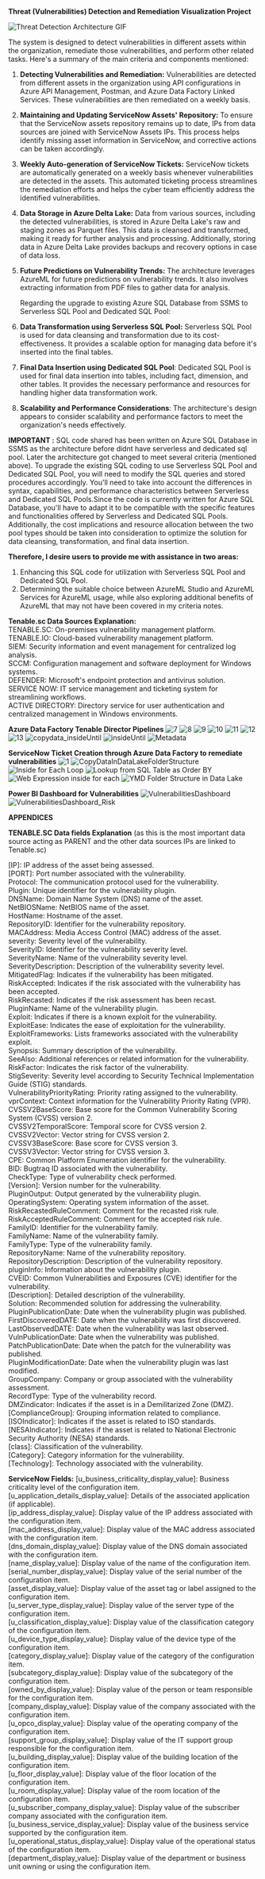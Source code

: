 **Threat (Vulnerabilities) Detection and Remediation Visualization Project**

![Threat Detection Architecture GIF](https://github.com/DataTech-Solutions/Threat-Detection-and-Visualization/assets/140796709/e0583c03-0c7d-42c8-9609-b831aa65f0bc)



The system is designed to detect vulnerabilities in different assets within the organization, remediate those vulnerabilities, and perform other related tasks. Here's a summary of the main criteria and components mentioned:
1. **Detecting Vulnerabilities and Remediation:** Vulnerabilities are detected from different assets in the organization using API configurations in Azure API Management, Postman, and Azure Data Factory Linked Services. These vulnerabilities are then remediated on a weekly basis.

2. **Maintaining and Updating ServiceNow Assets' Repository:** To ensure that the ServiceNow assets repository remains up to date, IPs from data sources are joined with ServiceNow Assets IPs. This process helps identify missing asset information in ServiceNow, and corrective actions can be taken accordingly.

3. **Weekly Auto-generation of ServiceNow Tickets:** ServiceNow tickets are automatically generated on a weekly basis whenever vulnerabilities are detected in the assets. This automated ticketing process streamlines the remediation efforts and helps the cyber team efficiently address the identified vulnerabilities.

4. **Data Storage in Azure Delta Lake:** Data from various sources, including the detected vulnerabilities, is stored in Azure Delta Lake's raw and staging zones as Parquet files. This data is cleansed and transformed, making it ready for further analysis and processing. Additionally, storing data in Azure Delta Lake provides backups and recovery options in case of data loss.

5. **Future Predictions on Vulnerability Trends:** The architecture leverages AzureML for future predictions on vulnerability trends. It also involves extracting information from PDF files to gather data for analysis.

   Regarding the upgrade to existing Azure SQL Database from SSMS to Serverless SQL Pool and Dedicated SQL Pool:

6. **Data Transformation using Serverless SQL Pool:** Serverless SQL Pool is used for data cleansing and transformation due to its cost-effectiveness. It provides a scalable option for managing data before it's inserted into the final tables.

7. **Final Data Insertion using Dedicated SQL Pool**: Dedicated SQL Pool is used for final data insertion into tables, including fact, dimension, and other tables. It provides the necessary performance and resources for handling higher data transformation work.

8.	**Scalability and Performance Considerations**: The architecture's design appears to consider scalability and performance factors to meet the organization's needs effectively.

**IMPORTANT :** SQL code shared has been written on Azure SQL Database in SSMS as the architecture before didnt have serverless and dedicated sql pool. Later the architecture got changed to meet several criteria (mentioned above). To upgrade the existing SQL coding to use Serverless SQL Pool and Dedicated SQL Pool, you will need to modify the SQL queries and stored procedures accordingly. You'll need to take into account the differences in syntax, capabilities, and performance characteristics between Serverless and Dedicated SQL Pools.Since the code is currently written for Azure SQL Database, you'll have to adapt it to be compatible with the specific features and functionalities offered by Serverless and Dedicated SQL Pools. Additionally, the cost implications and resource allocation between the two pool types should be taken into consideration to optimize the solution for data cleansing, transformation, and final data insertion.

**Therefore, I desire users to provide me with assistance in two areas:**

1. Enhancing this SQL code for utilization with Serverless SQL Pool and Dedicated SQL Pool.
2. Determining the suitable choice between AzureML Studio and AzureML Services for AzureML usage, while also exploring additional benefits of AzureML that may not have been covered in my criteria notes.

**Tenable.sc Data Sources Explanation:**    
TENABLE.SC: On-premises vulnerability management platform.   
TENABLE.IO: Cloud-based vulnerability management platform.   
SIEM: Security information and event management for centralized log analysis.   
SCCM: Configuration management and software deployment for Windows systems.   
DEFENDER: Microsoft's endpoint protection and antivirus solution.   
SERVICE NOW: IT service management and ticketing system for streamlining workflows.   
ACTIVE DIRECTORY: Directory service for user authentication and centralized management in Windows environments.   

**Azure Data Factory Tenable Director Pipelines**
![7](https://github.com/DataTech-Solutions/Threat-Detection-and-Visualization/assets/140796709/a71a266c-e4a1-4c02-904d-b859e43fa51c)
![8](https://github.com/DataTech-Solutions/Threat-Detection-and-Visualization/assets/140796709/4f7b779d-7988-4a06-9acc-a4c7266228cd)
![9](https://github.com/DataTech-Solutions/Threat-Detection-and-Visualization/assets/140796709/86c1b9dd-c1a7-43f4-9186-f9a2ab8ca45a)
![10](https://github.com/DataTech-Solutions/Threat-Detection-and-Visualization/assets/140796709/5cf7d781-33a7-4242-a919-531f877cba07)
![11](https://github.com/DataTech-Solutions/Threat-Detection-and-Visualization/assets/140796709/e8d5ae2c-5d58-4f42-861f-5b46fad021bb)
![12](https://github.com/DataTech-Solutions/Threat-Detection-and-Visualization/assets/140796709/c690d706-031c-4117-b372-7d52f1c6d9bf)
![13](https://github.com/DataTech-Solutions/Threat-Detection-and-Visualization/assets/140796709/3a9167c2-6926-42c1-9d34-9e11d8b54f69)
![copydata_insideUntil](https://github.com/DataTech-Solutions/Threat-Detection-and-Visualization/assets/140796709/666402fc-4f29-446e-8d01-0003e264b355)
![insideUntil](https://github.com/DataTech-Solutions/Threat-Detection-and-Visualization/assets/140796709/5a97b338-6a4e-4430-b23c-bf9f3e534017)
![Metadata](https://github.com/DataTech-Solutions/Threat-Detection-and-Visualization/assets/140796709/c15502d4-1459-458d-8f47-71c183266564)


**ServiceNow Ticket Creation through Azure Data Factory to remediate vulnerabilities**
![1](https://github.com/DataTech-Solutions/Threat-Detection-and-Visualization/assets/140796709/889b32fb-3dcb-4da1-901a-77cac03d4f54)
![CopyDataInDataLakeFolderStructure](https://github.com/DataTech-Solutions/Threat-Detection-and-Visualization/assets/140796709/4037b6b1-d216-4417-8419-145f7df462c9)
![Inside for Each Loop](https://github.com/DataTech-Solutions/Threat-Detection-and-Visualization/assets/140796709/778448c9-03b1-4240-b60f-e40933802551)
![Lookup from SQL Table as Order BY](https://github.com/DataTech-Solutions/Threat-Detection-and-Visualization/assets/140796709/4d0f36a4-6ced-4c5e-aee4-8e71d13020af)
![Web Expression inside for each](https://github.com/DataTech-Solutions/Threat-Detection-and-Visualization/assets/140796709/27c76c30-cddf-4968-8471-a62d65a260da)
![YMD Folder Structure in Data Lake](https://github.com/DataTech-Solutions/Threat-Detection-and-Visualization/assets/140796709/89d33c4f-6654-4f37-95c8-7b684a966240)


**Power BI Dashboard for Vulnerabilities**
![VulnerabilitiesDashboard](https://github.com/DataTech-Solutions/Threat-Detection-and-Visualization/assets/140796709/3283357a-aa1f-426d-a470-054f418caf35)
![VulnerabilitiesDashboard_Risk](https://github.com/DataTech-Solutions/Threat-Detection-and-Visualization/assets/140796709/77f0583d-9253-40f1-b2fe-aaa298885558)


**APPENDICES**


**TENABLE.SC Data fields Explanation** (as this is the most important data source acting as PARENT and the other data sources IPs are linked to Tenable.sc)

[IP]: IP address of the asset being assessed.   
[PORT]: Port number associated with the vulnerability.   
Protocol: The communication protocol used for the vulnerability.   
Plugin: Unique identifier for the vulnerability plugin.   
DNSName: Domain Name System (DNS) name of the asset.   
NetBIOSName: NetBIOS name of the asset.   
HostName: Hostname of the asset.   
RepositoryID: Identifier for the vulnerability repository.   
MACAddress: Media Access Control (MAC) address of the asset.   
severity: Severity level of the vulnerability.   
SeverityID: Identifier for the vulnerability severity level.   
SeverityName: Name of the vulnerability severity level.   
SeverityDescription: Description of the vulnerability severity level.   
MitigatedFlag: Indicates if the vulnerability has been mitigated.   
RiskAccepted: Indicates if the risk associated with the vulnerability has been accepted.   
RiskRecasted: Indicates if the risk assessment has been recast.   
PluginName: Name of the vulnerability plugin.   
Exploit: Indicates if there is a known exploit for the vulnerability.   
ExploitEase: Indicates the ease of exploitation for the vulnerability.         
ExploitFrameworks: Lists frameworks associated with the vulnerability exploit.   
Synopsis: Summary description of the vulnerability.   
SeeAlso: Additional references or related information for the vulnerability.   
RiskFactor: Indicates the risk factor of the vulnerability.   
StigSeverity: Severity level according to Security Technical Implementation Guide (STIG) standards.   
VulnerabilityPriorityRating: Priority rating assigned to the vulnerability.   
vprContext: Context information for the Vulnerability Priority Rating (VPR).   
CVSSV2BaseScore: Base score for the Common Vulnerability Scoring System (CVSS) version 2.   
CVSSV2TemporalScore: Temporal score for CVSS version 2.   
CVSSV2Vector: Vector string for CVSS version 2.   
CVSSV3BaseScore: Base score for CVSS version 3.   
CVSSV3Vector: Vector string for CVSS version 3.   
CPE: Common Platform Enumeration identifier for the vulnerability.   
BID: Bugtraq ID associated with the vulnerability.   
CheckType: Type of vulnerability check performed.   
[Version]: Version number for the vulnerability.   
PluginOutput: Output generated by the vulnerability plugin.   
OperatingSystem: Operating system information of the asset.   
RiskRecastedRuleComment: Comment for the recasted risk rule.   
RiskAcceptedRuleComment: Comment for the accepted risk rule.   
FamilyID: Identifier for the vulnerability family.   
FamilyName: Name of the vulnerability family.   
FamilyType: Type of the vulnerability family.   
RepositoryName: Name of the vulnerability repository.   
RepositoryDescription: Description of the vulnerability repository.   
pluginInfo: Information about the vulnerability plugin.   
CVEID: Common Vulnerabilities and Exposures (CVE) identifier for the vulnerability.   
[Description]: Detailed description of the vulnerability.   
Solution: Recommended solution for addressing the vulnerability.   
PluginPublicationDate: Date when the vulnerability plugin was published.   
FirstDiscoveredDATE: Date when the vulnerability was first discovered.   
LastObservedDATE: Date when the vulnerability was last observed.   
VulnPublicationDate: Date when the vulnerability was published.   
PatchPublicationDate: Date when the patch for the vulnerability was published.   
PluginModificationDate: Date when the vulnerability plugin was last modified.   
GroupCompany: Company or group associated with the vulnerability assessment.   
RecordType: Type of the vulnerability record.   
DMZindicator: Indicates if the asset is in a Demilitarized Zone (DMZ).   
[ComplianceGroup]: Grouping information related to compliance.   
[ISOIndicator]: Indicates if the asset is related to ISO standards.   
[NESAIndicator]: Indicates if the asset is related to National Electronic Security Authority (NESA) standards.   
[class]: Classification of the vulnerability.   
[Category]: Category information for the vulnerability.   
[Technology]: Technology associated with the vulnerability.   

**ServiceNow Fields:**
[u_business_criticality_display_value]: Business criticality level of the configuration item.   
[u_application_details_display_value]: Details of the associated application (if applicable).   
[ip_address_display_value]: Display value of the IP address associated with the configuration item.   
[mac_address_display_value]: Display value of the MAC address associated with the configuration item.   
[dns_domain_display_value]: Display value of the DNS domain associated with the configuration item.   
[name_display_value]: Display value of the name of the configuration item.   
[serial_number_display_value]: Display value of the serial number of the configuration item.   
[asset_display_value]: Display value of the asset tag or label assigned to the configuration item.   
[u_server_type_display_value]: Display value of the server type of the configuration item.   
[u_classification_display_value]: Display value of the classification category of the configuration item.   
[u_device_type_display_value]: Display value of the device type of the configuration item.   
[category_display_value]: Display value of the category of the configuration item.   
[subcategory_display_value]: Display value of the subcategory of the configuration item.   
[owned_by_display_value]: Display value of the person or team responsible for the configuration item.   
[company_display_value]: Display value of the company associated with the configuration item.   
[u_opco_display_value]: Display value of the operating company of the configuration item.   
[support_group_display_value]: Display value of the IT support group responsible for the configuration item.   
[u_building_display_value]: Display value of the building location of the configuration item.   
[u_floor_display_value]: Display value of the floor location of the configuration item.   
[u_room_display_value]: Display value of the room location of the configuration item.   
[u_subscriber_company_display_value]: Display value of the subscriber company associated with the configuration item.   
[u_business_service_display_value]: Display value of the business service supported by the configuration item.   
[u_operational_status_display_value]: Display value of the operational status of the configuration item.   
[department_display_value]: Display value of the department or business unit owning or using the configuration item.   





